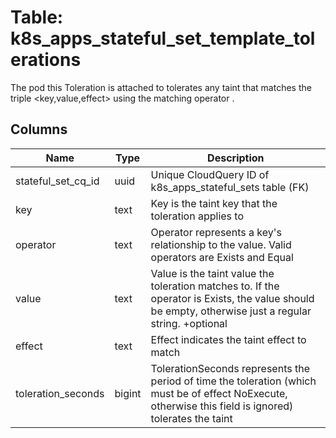 
# Table: k8s_apps_stateful_set_template_tolerations
The pod this Toleration is attached to tolerates any taint that matches the triple <key,value,effect> using the matching operator <operator>.
## Columns
| Name        | Type           | Description  |
| ------------- | ------------- | -----  |
|stateful_set_cq_id|uuid|Unique CloudQuery ID of k8s_apps_stateful_sets table (FK)|
|key|text|Key is the taint key that the toleration applies to|
|operator|text|Operator represents a key's relationship to the value. Valid operators are Exists and Equal|
|value|text|Value is the taint value the toleration matches to. If the operator is Exists, the value should be empty, otherwise just a regular string. +optional|
|effect|text|Effect indicates the taint effect to match|
|toleration_seconds|bigint|TolerationSeconds represents the period of time the toleration (which must be of effect NoExecute, otherwise this field is ignored) tolerates the taint|
